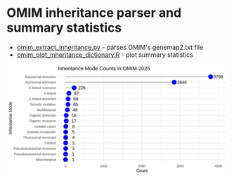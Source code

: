 # OMIM inheritance parser and summary statistics

- [omim_extract_inheritance.py](omim_extract_inheritance.py) - parses OMIM's genemap2.txt file
- [omim_plot_inheritance_dictionary.R](omim_plot_inheritance_dictionary.R) - plot summary statistics

![OMIM Inheritance Plot](omim_inheritance2025.png)
